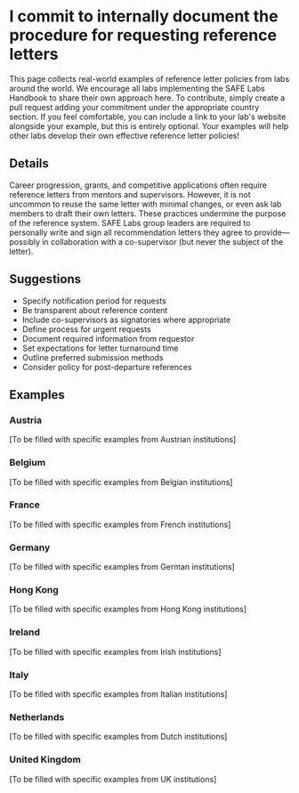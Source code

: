 # I commit to internally document the procedure for requesting reference letters

This page collects real-world examples of reference letter policies from labs around the world. We encourage all labs implementing the SAFE Labs Handbook to share their own approach here. To contribute, simply create a pull request adding your commitment under the appropriate country section. If you feel comfortable, you can include a link to your lab's website alongside your example, but this is entirely optional. Your examples will help other labs develop their own effective reference letter policies!

## Details
Career progression, grants, and competitive applications often require reference letters from mentors and supervisors. However, it is not uncommon to reuse the same letter with minimal changes, or even ask lab members to draft their own letters. These practices undermine the purpose of the reference system. SAFE Labs group leaders are required to personally write and sign all recommendation letters they agree to provide—possibly in collaboration with a co-supervisor (but never the subject of the letter).

## Suggestions
- Specify notification period for requests
- Be transparent about reference content
- Include co-supervisors as signatories where appropriate
- Define process for urgent requests
- Document required information from requestor
- Set expectations for letter turnaround time
- Outline preferred submission methods
- Consider policy for post-departure references

## Examples

### Austria
[To be filled with specific examples from Austrian institutions]

### Belgium
[To be filled with specific examples from Belgian institutions]

### France
[To be filled with specific examples from French institutions]

### Germany
[To be filled with specific examples from German institutions]

### Hong Kong
[To be filled with specific examples from Hong Kong institutions]

### Ireland
[To be filled with specific examples from Irish institutions]

### Italy
[To be filled with specific examples from Italian institutions]

### Netherlands
[To be filled with specific examples from Dutch institutions]

### United Kingdom
[To be filled with specific examples from UK institutions]
